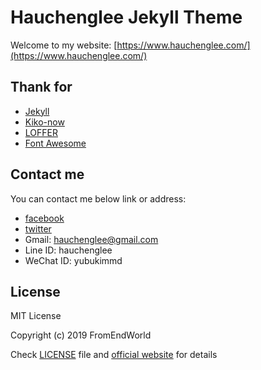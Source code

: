 # Hauchenglee Jekyll Theme

Welcome to my website: [https://www.hauchenglee.com/](https://www.hauchenglee.com/)

## Thank for

- [Jekyll](https://github.com/jekyll/jekyll)
- [Kiko-now](https://github.com/aweekj/kiko-now)
- [LOFFER](https://github.com/FromEndWorld/LOFFER)
- [Font Awesome](https://fontawesome.com/)

## Contact me

You can contact me below link or address:

- [facebook](https://www.facebook.com/profile.php?id=100017196364009)
- [twitter](https://twitter.com/hauchenglee)
- Gmail: hauchenglee@gmail.com
- Line ID: hauchenglee
- WeChat ID: yubukimmd

## License

MIT License

Copyright (c) 2019 FromEndWorld

Check [LICENSE](https://github.com/FromEndWorld/LOFFER/blob/master/LICENSE) file and [official website](https://opensource.org/licenses/MIT) for details
